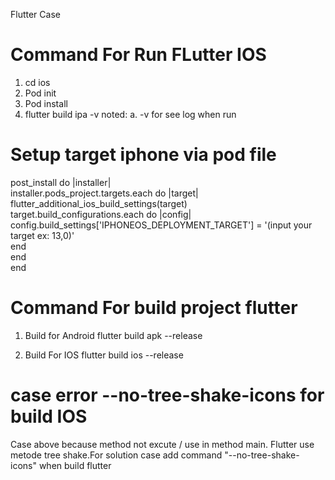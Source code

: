Flutter Case 


# Command For Run FLutter IOS
1. cd ios
2. Pod init 
3. Pod install
4. flutter build ipa -v 
    noted:
        a. -v for see log when run

# Setup target iphone via pod file

post_install do |installer| \
  installer.pods_project.targets.each do |target| \
    flutter_additional_ios_build_settings(target) \
    target.build_configurations.each do |config| \
      config.build_settings['IPHONEOS_DEPLOYMENT_TARGET'] = '(input your target ex: 13,0)' \
     end \
  end \
end

# Command For build project flutter 
1. Build for Android 
    flutter build apk --release

2. Build For IOS
    flutter build ios --release
    
# case error   --no-tree-shake-icons for build IOS
 Case above because method not excute / use in method main. Flutter use metode tree shake.For solution case  add command 
 "--no-tree-shake-icons" 
 when build flutter  


